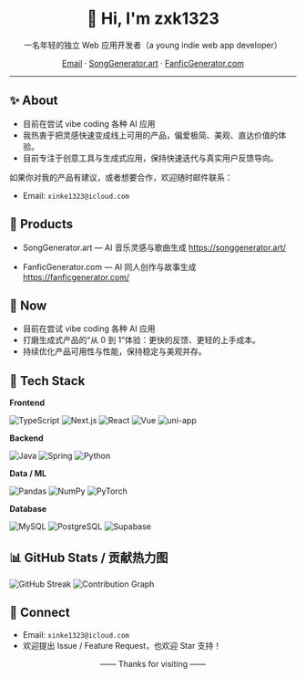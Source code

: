 <div align="center">

# 👋 Hi, I'm zxk1323

一名年轻的独立 Web 应用开发者（a young indie web app developer）

[Email](mailto:xinke1323@icloud.com) · [SongGenerator.art](https://songgenerator.art/) · [FanficGenerator.com](https://fanficgenerator.com/)

</div>

---

## ✨ About

- 目前在尝试 vibe coding 各种 AI 应用
- 我热衷于把灵感快速变成线上可用的产品，偏爱极简、美观、直达价值的体验。
- 目前专注于创意工具与生成式应用，保持快速迭代与真实用户反馈导向。

如果你对我的产品有建议，或者想要合作，欢迎随时邮件联系：

- Email: `xinke1323@icloud.com`

## 🚀 Products

- SongGenerator.art — AI 音乐灵感与歌曲生成
  https://songgenerator.art/

- FanficGenerator.com — AI 同人创作与故事生成
  https://fanficgenerator.com/

## 🧭 Now

- 目前在尝试 vibe coding 各种 AI 应用
- 打磨生成式产品的“从 0 到 1”体验：更快的反馈、更轻的上手成本。
- 持续优化产品可用性与性能，保持稳定与美观并存。

## 🧰 Tech Stack

**Frontend**

![TypeScript](https://img.shields.io/badge/TypeScript-3178C6?logo=typescript&logoColor=fff)
![Next.js](https://img.shields.io/badge/Next.js-000000?logo=nextdotjs&logoColor=fff)
![React](https://img.shields.io/badge/React-61DAFB?logo=react&logoColor=000)
![Vue](https://img.shields.io/badge/Vue-42b883?logo=vuedotjs&logoColor=fff)
![uni-app](https://img.shields.io/badge/uni--app-2B9939?logoColor=fff)

**Backend**

![Java](https://img.shields.io/badge/Java-007396?logo=openjdk&logoColor=fff)
![Spring](https://img.shields.io/badge/Spring-6DB33F?logo=spring&logoColor=fff)
![Python](https://img.shields.io/badge/Python-3776AB?logo=python&logoColor=fff)

**Data / ML**

![Pandas](https://img.shields.io/badge/Pandas-150458?logo=pandas&logoColor=fff)
![NumPy](https://img.shields.io/badge/NumPy-013243?logo=numpy&logoColor=fff)
![PyTorch](https://img.shields.io/badge/PyTorch-EE4C2C?logo=pytorch&logoColor=fff)

**Database**

![MySQL](https://img.shields.io/badge/MySQL-4479A1?logo=mysql&logoColor=fff)
![PostgreSQL](https://img.shields.io/badge/PostgreSQL-4169E1?logo=postgresql&logoColor=fff)
![Supabase](https://img.shields.io/badge/Supabase-3ECF8E?logo=supabase&logoColor=000)

## 📊 GitHub Stats / 贡献热力图

<!-- Streak -->
<img src="https://streak-stats.demolab.com?user=zxk1323&theme=transparent&hide_border=true" alt="GitHub Streak" />

<!-- Activity Graph (Heatmap) -->
<img src="https://github-readme-activity-graph.vercel.app/graph?username=zxk1323&theme=github-compact&hide_border=true" alt="Contribution Graph" />

## 🤝 Connect

- Email: `xinke1323@icloud.com`
- 欢迎提出 Issue / Feature Request，也欢迎 Star 支持！

<div align="center">

—— Thanks for visiting ——

</div>
